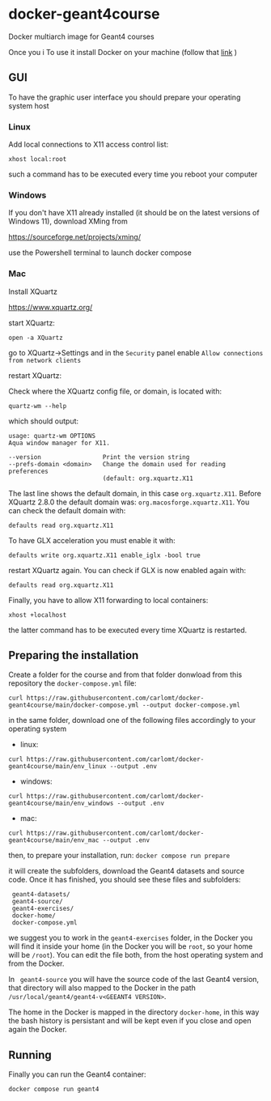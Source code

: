 # docker-geant4course

Docker multiarch image for Geant4 courses

Once you i
To use it install Docker on your machine (follow that [link](https://docs.docker.com/get-docker/) )

## GUI

To have the graphic user interface you should prepare your operating system host

### Linux
Add local connections to X11 access control list:
```
xhost local:root
```

such a command has to be executed every time you reboot your computer

### Windows
If you don't have X11 already installed (it should be on the latest versions of Windows 11), download XMing from

https://sourceforge.net/projects/xming/

use the Powershell terminal to launch docker compose

### Mac
Install XQuartz

https://www.xquartz.org/

start XQuartz:
```
open -a XQuartz
```

go to XQuartz->Settings and in the `Security` panel enable `Allow connections from network clients`

restart XQuartz:

Check where the XQuartz config file, or domain, is located with:
```
quartz-wm --help
```

which should output:
```
usage: quartz-wm OPTIONS
Aqua window manager for X11.

--version                 Print the version string
--prefs-domain <domain>   Change the domain used for reading preferences
                          (default: org.xquartz.X11
```
The last line shows the default domain, in this case `org.xquartz.X11`. Before XQuartz 2.8.0 the default domain was: `org.macosforge.xquartz.X11`.
You can check the default domain  with:
```
defaults read org.xquartz.X11
```
To have GLX acceleration you must enable it with:
```
defaults write org.xquartz.X11 enable_iglx -bool true
```
restart XQuartz again. You can check if GLX is now enabled again with:
```
defaults read org.xquartz.X11
```
Finally, you have to allow X11 forwarding to local containers:
```
xhost +localhost
```
the latter command has to be executed every time XQuartz is restarted.


## Preparing the installation

Create a folder for the course and from that folder donwload from this repository the `docker-compose.yml` file:
```
curl https://raw.githubusercontent.com/carlomt/docker-geant4course/main/docker-compose.yml --output docker-compose.yml
```

in the same folder, download one of the following files accordingly to your operating system

- linux:
```
curl https://raw.githubusercontent.com/carlomt/docker-geant4course/main/env_linux --output .env
```
- windows:
```
curl https://raw.githubusercontent.com/carlomt/docker-geant4course/main/env_windows --output .env
```
- mac: 
```
curl https://raw.githubusercontent.com/carlomt/docker-geant4course/main/env_mac --output .env
```

then, to prepare your installation, run:
`docker compose run prepare`

it will create the subfolders, download the Geant4 datasets and source code. Once it has finished, you should see these files and subfolders:
```
 geant4-datasets/
 geant4-source/
 geant4-exercises/
 docker-home/
 docker-compose.yml
```

we suggest you to work in the `geant4-exercises` folder, in the Docker you will find it inside your home
(in the Docker you will be `root`, so your home will be `/root`).
You can edit the file both, from the host operating system and from the Docker.

In ` geant4-source` you will have the source code of the last Geant4 version, that directory will also mapped to the Docker in the path
`/usr/local/geant4/geant4-v<GEEANT4 VERSION>`.

The home in the Docker is mapped in the directory `docker-home`, in this way the bash history is persistant and will be kept even if you close and open again the Docker.

## Running 

Finally you can run the Geant4 container:
```
docker compose run geant4
```

